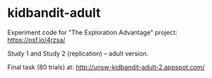 # kidbandit-adult
Experiment code for "The Exploration Advantage" project: https://osf.io/4rzsa/

Study 1 and Study 2 (replication) – adult version.

Final task (80 trials) at: http://unsw-kidbandit-adult-2.appspot.com/
